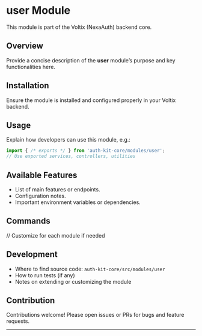 # user Module

This module is part of the Voltix (NexaAuth) backend core.

## Overview

Provide a concise description of the **user** module’s purpose and key functionalities here.

## Installation

Ensure the module is installed and configured properly in your Voltix backend.

## Usage

Explain how developers can use this module, e.g.:

```ts
import { /* exports */ } from 'auth-kit-core/modules/user';
// Use exported services, controllers, utilities
```

## Available Features

- List of main features or endpoints.
- Configuration notes.
- Important environment variables or dependencies.

## Commands

// Customize for each module if needed

## Development

- Where to find source code: `auth-kit-core/src/modules/user`
- How to run tests (if any)
- Notes on extending or customizing the module

## Contribution

Contributions welcome! Please open issues or PRs for bugs and feature requests.

---
